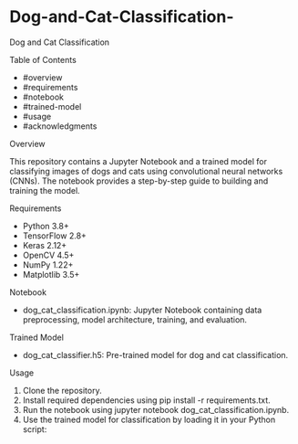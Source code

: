 # Dog-and-Cat-Classification-
Dog and Cat Classification

Table of Contents

- #overview
- #requirements
- #notebook
- #trained-model
- #usage
- #acknowledgments


Overview

This repository contains a Jupyter Notebook and a trained model for classifying images of dogs and cats using convolutional neural networks (CNNs). The notebook provides a step-by-step guide to building and training the model.


Requirements

- Python 3.8+
- TensorFlow 2.8+
- Keras 2.12+
- OpenCV 4.5+
- NumPy 1.22+
- Matplotlib 3.5+


Notebook

- dog_cat_classification.ipynb: Jupyter Notebook containing data preprocessing, model architecture, training, and evaluation.


Trained Model

- dog_cat_classifier.h5: Pre-trained model for dog and cat classification.


Usage

1. Clone the repository.
2. Install required dependencies using pip install -r requirements.txt.
3. Run the notebook using jupyter notebook dog_cat_classification.ipynb.
4. Use the trained model for classification by loading it in your Python script:
